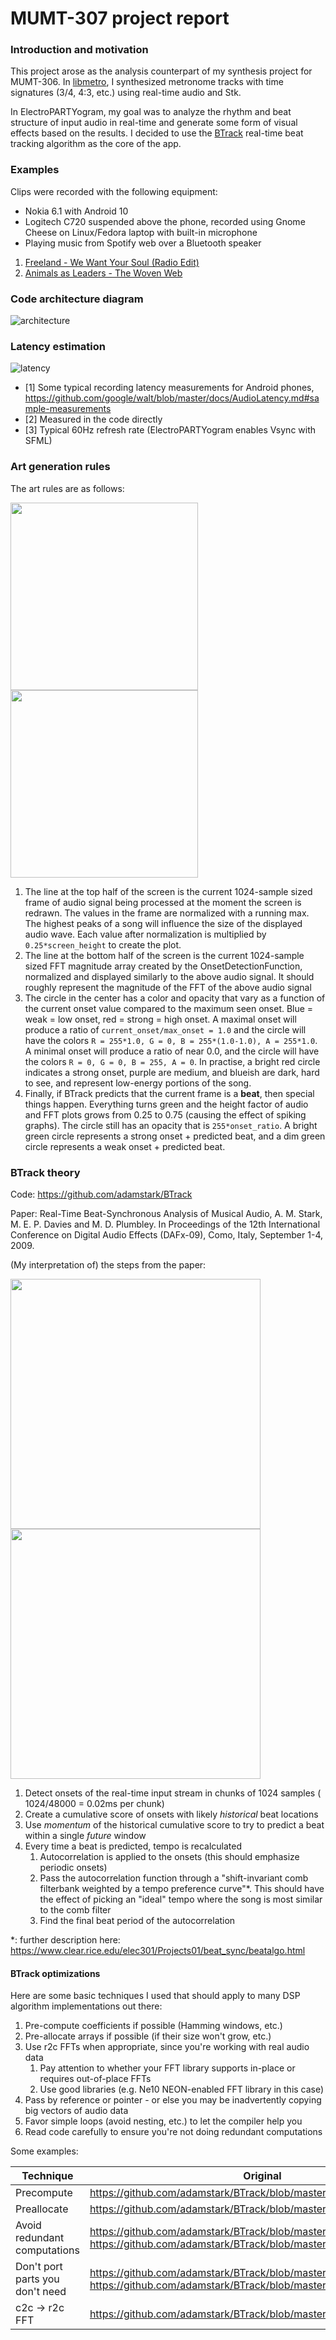 # MUMT-307 project report

### Introduction and motivation

This project arose as the analysis counterpart of my synthesis project for MUMT-306. In [libmetro](https://github.com/sevagh/libmetro), I synthesized metronome tracks with time signatures (3/4, 4:3, etc.) using real-time audio and Stk.

In ElectroPARTYogram, my goal was to analyze the rhythm and beat structure of input audio in real-time and generate some form of visual effects based on the results. I decided to use the [BTrack](https://github.com/adamstark/BTrack) real-time beat tracking algorithm as the core of the app.

### Examples

Clips were recorded with the following equipment:
* Nokia 6.1 with Android 10
* Logitech C720 suspended above the phone, recorded using Gnome Cheese on Linux/Fedora laptop with built-in microphone
* Playing music from Spotify web over a Bluetooth speaker

1. [Freeland - We Want Your Soul (Radio Edit)](../example-videos/freeland_we_want_your_soul.webm)
2. [Animals as Leaders - The Woven Web](../example-videos/animals_as_leaders_the_woven_web.webm)

### Code architecture diagram

![architecture](./architecture.png)

### Latency estimation

![latency](./latency.png)

* [1] Some typical recording latency measurements for Android phones, https://github.com/google/walt/blob/master/docs/AudioLatency.md#sample-measurements
* [2] Measured in the code directly
* [3] Typical 60Hz refresh rate (ElectroPARTYogram enables Vsync with SFML)

### Art generation rules

The art rules are as follows:

<img src="./beat1.png" width=300> <img src="./beat2.png" width=300>

1. The line at the top half of the screen is the current 1024-sample sized frame of audio signal being processed at the moment the screen is redrawn. The values in the frame are normalized with a running max. The highest peaks of a song will influence the size of the displayed audio wave. Each value after normalization is multiplied by `0.25*screen_height` to create the plot.
2. The line at the bottom half of the screen is the current 1024-sample sized FFT magnitude array created by the OnsetDetectionFunction, normalized and displayed similarly to the above audio signal. It should roughly represent the magnitude of the FFT of the above audio signal
3. The circle in the center has a color and opacity that vary as a function of the current onset value compared to the maximum seen onset. Blue = weak = low onset, red = strong = high onset. A maximal onset will produce a ratio of `current_onset/max_onset = 1.0` and the circle will have the colors `R = 255*1.0, G = 0, B = 255*(1.0-1.0), A = 255*1.0`. A minimal onset will produce a ratio of near 0.0, and the circle will have the colors `R = 0, G = 0, B = 255, A = 0`. In practise, a bright red circle indicates a strong onset, purple are medium, and blueish are dark, hard to see, and represent low-energy portions of the song.
4. Finally, if BTrack predicts that the current frame is a **beat**, then special things happen. Everything turns green and the height factor of audio and FFT plots grows from 0.25 to 0.75 (causing the effect of spiking graphs). The circle still has an opacity that is `255*onset_ratio`. A bright green circle represents a strong onset + predicted beat, and a dim green circle represents a weak onset + predicted beat.

### BTrack theory

Code: https://github.com/adamstark/BTrack

Paper: Real-Time Beat-Synchronous Analysis of Musical Audio, A. M. Stark, M. E. P. Davies and M. D. Plumbley. In Proceedings of the 12th International Conference on Digital Audio Effects (DAFx-09), Como, Italy, September 1-4, 2009.

(My interpretation of) the steps from the paper:

<img src="./btrack1.png" height=400> <img src="./btrack2.png" height=400>

1. Detect onsets of the real-time input stream in chunks of 1024 samples ( 1024/48000 = 0.02ms per chunk)
2. Create a cumulative score of onsets with likely _historical_ beat locations
3. Use _momentum_ of the historical cumulative score to try to predict a beat within a single _future_ window
4. Every time a beat is predicted, tempo is recalculated
    1. Autocorrelation is applied to the onsets (this should emphasize periodic onsets)
    2. Pass the autocorrelation function through a "shift-invariant comb filterbank weighted by a tempo preference curve"\*. This should have the effect of picking an "ideal" tempo where the song is most similar to the comb filter
    3. Find the final beat period of the autocorrelation

\*: further description here: https://www.clear.rice.edu/elec301/Projects01/beat_sync/beatalgo.html

#### BTrack optimizations

Here are some basic techniques I used that should apply to many DSP algorithm implementations out there:

1. Pre-compute coefficients if possible (Hamming windows, etc.)
2. Pre-allocate arrays if possible (if their size won't grow, etc.)
3. Use r2c FFTs when appropriate, since you're working with real audio data
    1. Pay attention to whether your FFT library supports in-place or requires out-of-place FFTs
    2. Use good libraries (e.g. Ne10 NEON-enabled FFT library in this case)
4. Pass by reference or pointer - or else you may be inadvertently copying big vectors of audio data
5. Favor simple loops (avoid nesting, etc.) to let the compiler help you
6. Read code carefully to ensure you're not doing redundant computations

Some examples:

| Technique | Original | My code |
|-----------|----------|---------|
| Precompute | https://github.com/adamstark/BTrack/blob/master/src/BTrack.cpp#L123 | https://github.com/sevagh/ElectroPARTYogram/blob/master/app/src/main/cpp/BTrackPrecomputed.h#L137 |
| Preallocate | https://github.com/adamstark/BTrack/blob/master/src/BTrack.cpp#L744 | https://github.com/sevagh/ElectroPARTYogram/blob/master/app/src/main/cpp/BTrack.h#L40 |
| Avoid redundant computations | https://github.com/adamstark/BTrack/blob/master/src/BTrack.cpp#L710, https://github.com/adamstark/BTrack/blob/master/src/BTrack.cpp#L766 | https://github.com/sevagh/ElectroPARTYogram/blob/master/app/src/main/cpp/BTrack.cpp#L108 |
| Don't port parts you don't need | https://github.com/adamstark/BTrack/blob/master/src/BTrack.cpp#L390, https://github.com/adamstark/BTrack/blob/master/src/BTrack.cpp#L269 | https://github.com/sevagh/ElectroPARTYogram/blob/master/app/src/main/cpp/BTrack.cpp#L98 |
| c2c -> r2c FFT | https://github.com/adamstark/BTrack/blob/master/src/BTrack.cpp#L569 | https://github.com/sevagh/ElectroPARTYogram/blob/master/app/src/main/cpp/BTrack.cpp#L267 |
